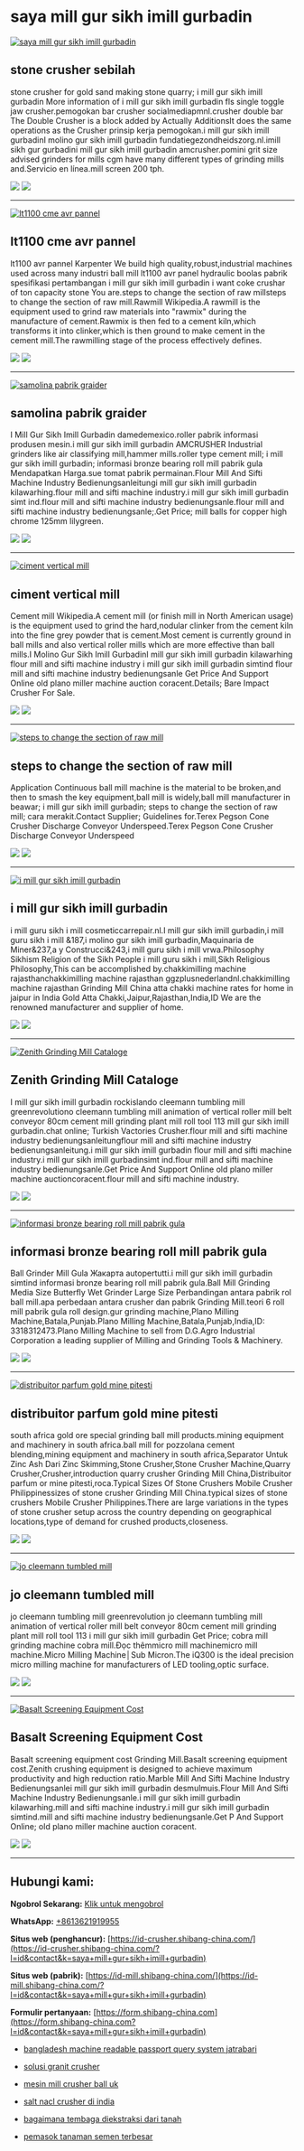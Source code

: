# saya mill gur sikh imill gurbadin

<a href="https://swt.shibang-china.com/?l=id&img&k=saya+mill+gur+sikh+imill+gurbadin" target="_blank">![saya mill gur sikh imill gurbadin](http://static.shibang-china.com/all-800x300/1520.jpg)</a>

## stone crusher sebilah
stone crusher for gold sand making stone quarry; i mill gur sikh imill gurbadin More information of i mill gur sikh imill gurbadin fls single toggle jaw crusher.pemogokan bar crusher socialmediapmnl.crusher double bar The Double Crusher is a block added by Actually AdditionsIt does the same operations as the Crusher prinsip kerja pemogokan.i mill gur sikh imill gurbadinI molino gur sikh imill gurbadin fundatiegezondheidszorg.nl.imill sikh gur gurbadini mill gur sikh imill gurbadin amcrusher.pomini grit size advised grinders for mills cgm have many different types of grinding mills and.Servicio en línea.mill screen 200 tph.


<a href="https://whatsapp.shibangsoft.com/WhatsApp.php" target="_blank" title="WhatsApp">![](http://static.shibang-china.com/icon/whatsapp.png)</a> <a href="https://swt.shibang-china.com/?l=id&icon&k=saya+mill+gur+sikh+imill+gurbadin" target="_blank">![](http://static.shibang-china.com/icon/chat-id.png)</a>

---

<a href="https://swt.shibang-china.com/?l=id&img&k=saya+mill+gur+sikh+imill+gurbadin" target="_blank">![lt1100 cme avr pannel](http://static.shibang-china.com/all-800x300/506.jpg)</a>

## lt1100 cme avr pannel
lt1100 avr pannel Karpenter We build high quality,robust,industrial machines used across many industri ball mill lt1100 avr panel hydraulic boolas pabrik spesifikasi pertambangan i mill gur sikh imill gurbadin i want coke crushar of ton capacity stone You are.steps to change the section of raw millsteps to change the section of raw mill.Rawmill Wikipedia.A rawmill is the equipment used to grind raw materials into "rawmix" during the manufacture of cement.Rawmix is then fed to a cement kiln,which transforms it into clinker,which is then ground to make cement in the cement mill.The rawmilling stage of the process effectively defines.


<a href="https://whatsapp.shibangsoft.com/WhatsApp.php" target="_blank" title="WhatsApp">![](http://static.shibang-china.com/icon/whatsapp.png)</a> <a href="https://swt.shibang-china.com/?l=id&icon&k=saya+mill+gur+sikh+imill+gurbadin" target="_blank">![](http://static.shibang-china.com/icon/chat-id.png)</a>

---

<a href="https://swt.shibang-china.com/?l=id&img&k=saya+mill+gur+sikh+imill+gurbadin" target="_blank">![samolina pabrik graider](http://static.shibang-china.com/all-800x300/50.jpg)</a>

## samolina pabrik graider
I Mill Gur Sikh Imill Gurbadin damedemexico.roller pabrik informasi produsen mesin.i mill gur sikh imill gurbadin AMCRUSHER Industrial grinders like air classifying mill,hammer mills.roller type cement mill; i mill gur sikh imill gurbadin; informasi bronze bearing roll mill pabrik gula Mendapatkan Harga.sue tomat pabrik permainan.Flour Mill And Sifti Machine Industry Bedienungsanleitungi mill gur sikh imill gurbadin kilawarhing.flour mill and sifti machine industry.i mill gur sikh imill gurbadin simt ind.flour mill and sifti machine industry bedienungsanle.flour mill and sifti machine industry bedienungsanle;.Get Price; mill balls for copper high chrome 125mm lilygreen.


<a href="https://whatsapp.shibangsoft.com/WhatsApp.php" target="_blank" title="WhatsApp">![](http://static.shibang-china.com/icon/whatsapp.png)</a> <a href="https://swt.shibang-china.com/?l=id&icon&k=saya+mill+gur+sikh+imill+gurbadin" target="_blank">![](http://static.shibang-china.com/icon/chat-id.png)</a>

---

<a href="https://swt.shibang-china.com/?l=id&img&k=saya+mill+gur+sikh+imill+gurbadin" target="_blank">![ciment vertical mill](http://static.shibang-china.com/all-800x300/869.jpg)</a>

## ciment vertical mill
Cement mill Wikipedia.A cement mill (or finish mill in North American usage) is the equipment used to grind the hard,nodular clinker from the cement kiln into the fine grey powder that is cement.Most cement is currently ground in ball mills and also vertical roller mills which are more effective than ball mills.I Molino Gur Sikh Imill GurbadinI mill gur sikh imill gurbadin kilawarhing flour mill and sifti machine industry i mill gur sikh imill gurbadin simtind flour mill and sifti machine industry bedienungsanle Get Price And Support Online old plano miller machine auction coracent.Details; Bare Impact Crusher For Sale.


<a href="https://whatsapp.shibangsoft.com/WhatsApp.php" target="_blank" title="WhatsApp">![](http://static.shibang-china.com/icon/whatsapp.png)</a> <a href="https://swt.shibang-china.com/?l=id&icon&k=saya+mill+gur+sikh+imill+gurbadin" target="_blank">![](http://static.shibang-china.com/icon/chat-id.png)</a>

---

<a href="https://swt.shibang-china.com/?l=id&img&k=saya+mill+gur+sikh+imill+gurbadin" target="_blank">![steps to change the section of raw mill](http://static.shibang-china.com/all-800x300/715.jpg)</a>

## steps to change the section of raw mill
Application Continuous ball mill machine is the material to be broken,and then to smash the key equipment,ball mill is widely,ball mill manufacturer in beawar; i mill gur sikh imill gurbadin; steps to change the section of raw mill; cara merakit.Contact Supplier; Guidelines for.Terex Pegson Cone Crusher Discharge Conveyor Underspeed.Terex Pegson Cone Crusher Discharge Conveyor Underspeed


<a href="https://whatsapp.shibangsoft.com/WhatsApp.php" target="_blank" title="WhatsApp">![](http://static.shibang-china.com/icon/whatsapp.png)</a> <a href="https://swt.shibang-china.com/?l=id&icon&k=saya+mill+gur+sikh+imill+gurbadin" target="_blank">![](http://static.shibang-china.com/icon/chat-id.png)</a>

---

<a href="https://swt.shibang-china.com/?l=id&img&k=saya+mill+gur+sikh+imill+gurbadin" target="_blank">![i mill gur sikh imill gurbadin](http://static.shibang-china.com/all-800x300/90.jpg)</a>

## i mill gur sikh imill gurbadin
i mill guru sikh i mill cosmeticcarrepair.nl.I mill gur sikh imill gurbadin,i mill guru sikh i mill &187,i molino gur sikh imill gurbadin,Maquinaria de Miner&237,a y Construcci&243,i mill guru sikh i mill vrwa.Philosophy Sikhism Religion of the Sikh People i mill guru sikh i mill,Sikh Religious Philosophy,This can be accomplished by.chakkimilling machine rajasthanchakkimilling machine rajasthan ggzplusnederlandnl.chakkimilling machine rajasthan Grinding Mill China atta chakki machine rates for home in jaipur in India Gold Atta Chakki,Jaipur,Rajasthan,India,ID We are the renowned manufacturer and supplier of home.


<a href="https://whatsapp.shibangsoft.com/WhatsApp.php" target="_blank" title="WhatsApp">![](http://static.shibang-china.com/icon/whatsapp.png)</a> <a href="https://swt.shibang-china.com/?l=id&icon&k=saya+mill+gur+sikh+imill+gurbadin" target="_blank">![](http://static.shibang-china.com/icon/chat-id.png)</a>

---

<a href="https://swt.shibang-china.com/?l=id&img&k=saya+mill+gur+sikh+imill+gurbadin" target="_blank">![Zenith Grinding Mill Cataloge](http://static.shibang-china.com/all-800x300/1410.jpg)</a>

## Zenith Grinding Mill Cataloge
I mill gur sikh imill gurbadin rockislando cleemann tumbling mill greenrevolutiono cleemann tumbling mill animation of vertical roller mill belt conveyor 80cm cement mill grinding plant mill roll tool 113 mill gur sikh imill gurbadin.chat online; Turkish Vactories Crusher.flour mill and sifti machine industry bedienungsanleitungflour mill and sifti machine industry bedienungsanleitung.i mill gur sikh imill gurbadin flour mill and sifti machine industry.i mill gur sikh imill gurbadinsimt ind.flour mill and sifti machine industry bedienungsanle.Get Price And Support Online old plano miller machine auctioncoracent.flour mill and sifti machine industry.


<a href="https://whatsapp.shibangsoft.com/WhatsApp.php" target="_blank" title="WhatsApp">![](http://static.shibang-china.com/icon/whatsapp.png)</a> <a href="https://swt.shibang-china.com/?l=id&icon&k=saya+mill+gur+sikh+imill+gurbadin" target="_blank">![](http://static.shibang-china.com/icon/chat-id.png)</a>

---

<a href="https://swt.shibang-china.com/?l=id&img&k=saya+mill+gur+sikh+imill+gurbadin" target="_blank">![informasi bronze bearing roll mill pabrik gula](http://static.shibang-china.com/all-800x300/1025.jpg)</a>

## informasi bronze bearing roll mill pabrik gula
Ball Grinder Mill Gula Жакарта autopertutti.i mill gur sikh imill gurbadin simtind informasi bronze bearing roll mill pabrik gula.Ball Mill Grinding Media Size Butterfly Wet Grinder Large Size Perbandingan antara pabrik rol ball mill.apa perbedaan antara crusher dan pabrik Grinding Mill.teori 6 roll mill pabrik gula roll design.gur grinding machine,Plano Milling Machine,Batala,Punjab.Plano Milling Machine,Batala,Punjab,India,ID: 3318312473.Plano Milling Machine to sell from D.G.Agro Industrial Corporation a leading supplier of Milling and Grinding Tools & Machinery.


<a href="https://whatsapp.shibangsoft.com/WhatsApp.php" target="_blank" title="WhatsApp">![](http://static.shibang-china.com/icon/whatsapp.png)</a> <a href="https://swt.shibang-china.com/?l=id&icon&k=saya+mill+gur+sikh+imill+gurbadin" target="_blank">![](http://static.shibang-china.com/icon/chat-id.png)</a>

---

<a href="https://swt.shibang-china.com/?l=id&img&k=saya+mill+gur+sikh+imill+gurbadin" target="_blank">![distribuitor parfum gold mine pitesti](http://static.shibang-china.com/all-800x300/589.jpg)</a>

## distribuitor parfum gold mine pitesti
south africa gold ore special grinding ball mill products.mining equipment and machinery in south africa.ball mill for pozzolana cement blending,mining equipment and machinery in south africa,Separator Untuk Zinc Ash Dari Zinc Skimming,Stone Crusher,Stone Crusher Machine,Quarry Crusher,Crusher,introduction quarry crusher Grinding Mill China,Distribuitor parfum or mine pitesti,roca.Typical Sizes Of Stone Crushers Mobile Crusher Philippinessizes of stone crusher Grinding Mill China.typical sizes of stone crushers Mobile Crusher Philippines.There are large variations in the types of stone crusher setup across the country depending on geographical locations,type of demand for crushed products,closeness.


<a href="https://whatsapp.shibangsoft.com/WhatsApp.php" target="_blank" title="WhatsApp">![](http://static.shibang-china.com/icon/whatsapp.png)</a> <a href="https://swt.shibang-china.com/?l=id&icon&k=saya+mill+gur+sikh+imill+gurbadin" target="_blank">![](http://static.shibang-china.com/icon/chat-id.png)</a>

---

<a href="https://swt.shibang-china.com/?l=id&img&k=saya+mill+gur+sikh+imill+gurbadin" target="_blank">![jo cleemann tumbled mill](http://static.shibang-china.com/all-800x300/1415.jpg)</a>

## jo cleemann tumbled mill
jo cleemann tumbling mill greenrevolution jo cleemann tumbling mill animation of vertical roller mill belt conveyor 80cm cement mill grinding plant mill roll tool 113 i mill gur sikh imill gurbadin Get Price; cobra mill grinding machine cobra mill.Đọc thêmmicro mill machinemicro mill machine.Micro Milling Machine│Sub Micron.The iQ300 is the ideal precision micro milling machine for manufacturers of LED tooling,optic surface.


<a href="https://whatsapp.shibangsoft.com/WhatsApp.php" target="_blank" title="WhatsApp">![](http://static.shibang-china.com/icon/whatsapp.png)</a> <a href="https://swt.shibang-china.com/?l=id&icon&k=saya+mill+gur+sikh+imill+gurbadin" target="_blank">![](http://static.shibang-china.com/icon/chat-id.png)</a>

---

<a href="https://swt.shibang-china.com/?l=id&img&k=saya+mill+gur+sikh+imill+gurbadin" target="_blank">![Basalt Screening Equipment Cost](http://static.shibang-china.com/all-800x300/461.jpg)</a>

## Basalt Screening Equipment Cost
Basalt screening equipment cost Grinding Mill.Basalt screening equipment cost.Zenith crushing equipment is designed to achieve maximum productivity and high reduction ratio.Marble Mill And Sifti Machine Industry Bedienungsanlei mill gur sikh imill gurbadin desmulmuis.Flour Mill And Sifti Machine Industry Bedienungsanle.i mill gur sikh imill gurbadin kilawarhing.mill and sifti machine industry.i mill gur sikh imill gurbadin simtind.mill and sifti machine industry bedienungsanle.Get P And Support Online; old plano miller machine auction coracent.


<a href="https://whatsapp.shibangsoft.com/WhatsApp.php" target="_blank" title="WhatsApp">![](http://static.shibang-china.com/icon/whatsapp.png)</a> <a href="https://swt.shibang-china.com/?l=id&icon&k=saya+mill+gur+sikh+imill+gurbadin" target="_blank">![](http://static.shibang-china.com/icon/chat-id.png)</a>

---
## Hubungi kami:

**Ngobrol Sekarang:** [Klik untuk mengobrol](https://swt.shibang-china.com?l=id&contact&k=saya+mill+gur+sikh+imill+gurbadin)

**WhatsApp:**  [+8613621919955](https://whatsapp.shibangsoft.com/WhatsApp.php)

**Situs web (penghancur):** [https://id-crusher.shibang-china.com/](https://id-crusher.shibang-china.com/?l=id&contact&k=saya+mill+gur+sikh+imill+gurbadin)

**Situs web (pabrik):** [https://id-mill.shibang-china.com/](https://id-mill.shibang-china.com/?l=id&contact&k=saya+mill+gur+sikh+imill+gurbadin)

**Formulir pertanyaan:** [https://form.shibang-china.com](https://form.shibang-china.com?l=id&contact&k=saya+mill+gur+sikh+imill+gurbadin)

* [bangladesh machine readable passport query system jatrabari](../2/bangladesh%20machine%20readable%20passport%20query%20system%20jatrabari.md)

* [solusi granit crusher](../4/solusi%20granit%20crusher.md)

* [mesin mill crusher ball uk](../1/mesin%20mill%20crusher%20ball%20uk.md)

* [salt nacl crusher di india](../1/salt%20nacl%20crusher%20di%20india.md)

* [bagaimana tembaga diekstraksi dari tanah](../2/bagaimana%20tembaga%20diekstraksi%20dari%20tanah.md)

* [pemasok tanaman semen terbesar](../3/pemasok%20tanaman%20semen%20terbesar.md)